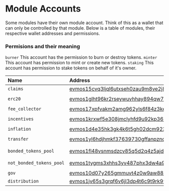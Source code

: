 <!--
order: 1
-->

# Module Accounts

Some modules have their own module account. Think of this as a wallet that can only be controlled by that module. 
Below is a table of modules, their respective wallet addresses and permissions.

### Permisions and their meaning

`burner`  This account has the permission to burn or destroy tokens.
`minter` This account has permission to mint or create new tokens.
`staking` This account has permission to stake tokens on behalf of it's owner.




| Name                    | Address                                             | Permissions        |
| :---------------------- | :-------------------------------------------------- | :----------------- |
| `claims`                | [evmos15cvq3ljql6utxseh0zau9m8ve2j8erz89m5wkz](https://www.mintscan.io/evmos/account/evmos15cvq3ljql6utxseh0zau9m8ve2j8erz89m5wkz)   | `none`             |
| `erc20`                 | [evmos1glht96kr2rseywuvhhay894qw7ekuc4qg9z5nw](https://www.mintscan.io/evmos/account/evmos1glht96kr2rseywuvhhay894qw7ekuc4qg9z5nw)   | `minter` `burner`  |
| `fee_collector`         | [evmos17xpfvakm2amg962yls6f84z3kell8c5ljcjw34](https://www.mintscan.io/evmos/account/evmos17xpfvakm2amg962yls6f84z3kell8c5ljcjw34)   | `none`             |
| `incentives`            | [evmos1krxwf5e308jmclyhfd9u92kp369l083wn67k4q](https://www.mintscan.io/evmos/account/evmos1krxwf5e308jmclyhfd9u92kp369l083wn67k4q)   | `minter` `burner`  |
| `inflation`             | [evmos1d4e35hk3gk4k6t5gh02dcm923z8ck86qygxf38](https://www.mintscan.io/evmos/account/evmos1d4e35hk3gk4k6t5gh02dcm923z8ck86qygxf38)   | `minter`           |
| `transfer`              | [evmos1yl6hdjhmkf37639730gffanpzndzdpmhv788dt](https://www.mintscan.io/evmos/account/evmos1yl6hdjhmkf37639730gffanpzndzdpmhv788dt)   | `minter` `burner`  |
| `bonded_tokens_pool`    | [evmos1fl48vsnmsdzcv85q5d2q4z5ajdha8yu3h6cprl](https://www.mintscan.io/evmos/account/evmos1fl48vsnmsdzcv85q5d2q4z5ajdha8yu3h6cprl)   | `burner` `staking` |
| `not_bonded_tokens_pool`| [evmos1tygms3xhhs3yv487phx3dw4a95jn7t7lr6ys4t](https://www.mintscan.io/evmos/account/evmos1tygms3xhhs3yv487phx3dw4a95jn7t7lr6ys4t)   | `burner` `staking` |
| `gov`                   | [evmos10d07y265gmmuvt4z0w9aw880jnsr700jcrztvm](https://www.mintscan.io/evmos/account/evmos10d07y265gmmuvt4z0w9aw880jnsr700jcrztvm)   | `burner`           |
| `distribution`          | [evmos1jv65s3grqf6v6jl3dp4t6c9t9rk99cd8974jnh](https://www.mintscan.io/evmos/account/evmos1jv65s3grqf6v6jl3dp4t6c9t9rk99cd8974jnh)   | `none`             |
